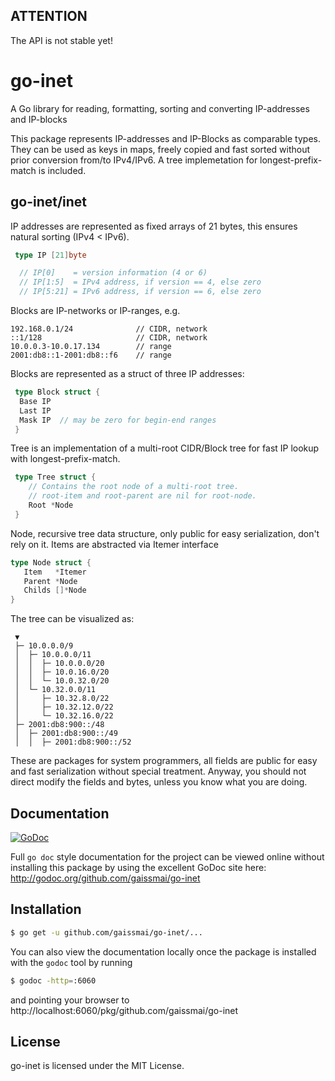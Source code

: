 ## ATTENTION

The API is not stable yet!

# go-inet

A Go library for reading, formatting, sorting and converting IP-addresses and IP-blocks

This package represents IP-addresses and IP-Blocks as comparable types.
They can be used as keys in maps, freely copied and fast sorted
without prior conversion from/to IPv4/IPv6.
A tree implemetation for longest-prefix-match is included.

## go-inet/inet

IP addresses are represented as fixed arrays of 21 bytes, this ensures natural sorting (IPv4 < IPv6).

```go
 type IP [21]byte

  // IP[0]    = version information (4 or 6)
  // IP[1:5]  = IPv4 address, if version == 4, else zero
  // IP[5:21] = IPv6 address, if version == 6, else zero
```

Blocks are IP-networks or IP-ranges, e.g.

    192.168.0.1/24              // CIDR, network
    ::1/128                     // CIDR, network
    10.0.0.3-10.0.17.134        // range
    2001:db8::1-2001:db8::f6    // range

Blocks are represented as a struct of three IP addresses:

```go
 type Block struct {
  Base IP
  Last IP
  Mask IP  // may be zero for begin-end ranges
 }
```

Tree is an implementation of a multi-root CIDR/Block tree for fast IP lookup with longest-prefix-match.

```go
 type Tree struct {
 	// Contains the root node of a multi-root tree.
 	// root-item and root-parent are nil for root-node.
 	Root *Node
 }
```

Node, recursive tree data structure, only public for easy serialization, don't rely on it.
Items are abstracted via Itemer interface

 ```go
 type Node struct {
 	Item   *Itemer
 	Parent *Node
 	Childs []*Node
 }
```

The tree can be visualized as:

```
 ▼
 ├─ 10.0.0.0/9
 │  ├─ 10.0.0.0/11
 │  │  ├─ 10.0.0.0/20
 │  │  ├─ 10.0.16.0/20
 │  │  └─ 10.0.32.0/20
 │  └─ 10.32.0.0/11
 │     ├─ 10.32.8.0/22
 │     ├─ 10.32.12.0/22
 │     └─ 10.32.16.0/22
 ├─ 2001:db8:900::/48
 │  ├─ 2001:db8:900::/49
 │  │  ├─ 2001:db8:900::/52
```

These are packages for system programmers, all fields are public for easy and fast serialization without special treatment.
Anyway, you should not direct modify the fields and bytes, unless you know what you are doing.

## Documentation

[![GoDoc](https://godoc.org/github.com/gaissmai/go-inet?status.svg)](https://godoc.org/github.com/gaissmai/go-inet)

Full `go doc` style documentation for the project can be viewed online without
installing this package by using the excellent GoDoc site here:
http://godoc.org/github.com/gaissmai/go-inet


## Installation

```bash
$ go get -u github.com/gaissmai/go-inet/...
```
You can also view the documentation locally once the package is installed with
the `godoc` tool by running

```bash
$ godoc -http=:6060
```
and pointing your browser to
http://localhost:6060/pkg/github.com/gaissmai/go-inet

## License

go-inet is licensed under the MIT License.

